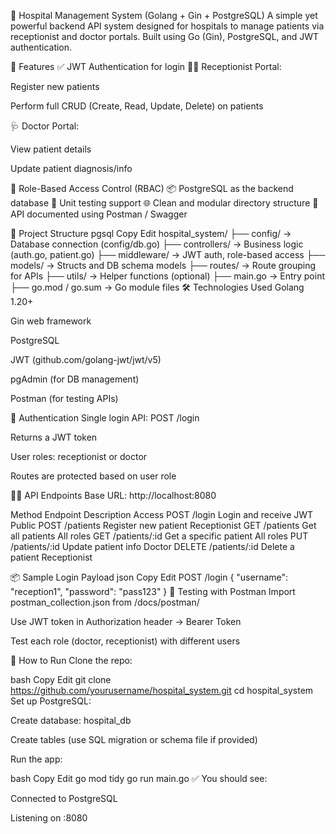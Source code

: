 🏥 Hospital Management System (Golang + Gin + PostgreSQL)
A simple yet powerful backend API system designed for hospitals to manage patients via receptionist and doctor portals. Built using Go (Gin), PostgreSQL, and JWT authentication.

🚀 Features
✅ JWT Authentication for login
🧑‍💼 Receptionist Portal:

Register new patients

Perform full CRUD (Create, Read, Update, Delete) on patients

🩺 Doctor Portal:

View patient details

Update patient diagnosis/info

🔐 Role-Based Access Control (RBAC)
📦 PostgreSQL as the backend database
🧪 Unit testing support
🌐 Clean and modular directory structure
📄 API documented using Postman / Swagger

📂 Project Structure
pgsql
Copy
Edit
hospital_system/
├── config/         → Database connection (config/db.go)
├── controllers/    → Business logic (auth.go, patient.go)
├── middleware/     → JWT auth, role-based access
├── models/         → Structs and DB schema models
├── routes/         → Route grouping for APIs
├── utils/          → Helper functions (optional)
├── main.go         → Entry point
├── go.mod / go.sum → Go module files
🛠️ Technologies Used
Golang 1.20+

Gin web framework

PostgreSQL

JWT (github.com/golang-jwt/jwt/v5)

pgAdmin (for DB management)

Postman (for testing APIs)

🔐 Authentication
Single login API: POST /login

Returns a JWT token

User roles: receptionist or doctor

Routes are protected based on user role

🧑‍💻 API Endpoints
Base URL: http://localhost:8080

Method	Endpoint	Description	Access
POST	/login	Login and receive JWT	Public
POST	/patients	Register new patient	Receptionist
GET	/patients	Get all patients	All roles
GET	/patients/:id	Get a specific patient	All roles
PUT	/patients/:id	Update patient info	Doctor
DELETE	/patients/:id	Delete a patient	Receptionist

📦 Sample Login Payload
json
Copy
Edit
POST /login
{
  "username": "reception1",
  "password": "pass123"
}
🧪 Testing with Postman
Import postman_collection.json from /docs/postman/

Use JWT token in Authorization header → Bearer Token

Test each role (doctor, receptionist) with different users

🧾 How to Run
Clone the repo:

bash
Copy
Edit
git clone https://github.com/yourusername/hospital_system.git
cd hospital_system
Set up PostgreSQL:

Create database: hospital_db

Create tables (use SQL migration or schema file if provided)

Run the app:

bash
Copy
Edit
go mod tidy
go run main.go
✅ You should see:

Connected to PostgreSQL

Listening on :8080




